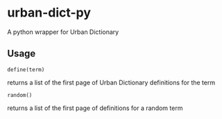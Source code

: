 # urban-dict-py
A python wrapper for Urban Dictionary

## Usage
`define(term)`

returns a list of the first page of Urban Dictionary definitions for the term

`random()`

returns a list of the first page of definitions for a random term
